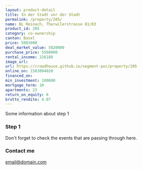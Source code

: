```yaml
---
layout: product-detail
title: In der Stadt vor der Stadt
permalink: /property/205/
name: BL Reinach, Therwilerstrasse 81/83
product_id: 205
category: co-ownership
canton: Basel
price: 5983000
deal_market_value: 5820000
purchase_price: 5560000
rental_income: 226188
image_url:
url: https://crowdhouse.github.io/segment-poc/property/205
online_on: 1583094020
financed_on:
min_investment: 100000
mortgage_term: 10
apartments: 23
return_on_equity: 6
brutto_rendite: 4.07
---
```


Some information about step 1


### Step 1

Don't forget to check the events that are passing through here.

### Contact me

[email@domain.com](mailto:email@domain.com)
